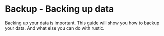 # Backup - Backing up data

Backing up your data is important. This guide will show you how to backup your
data. And what else you can do with rustic.
